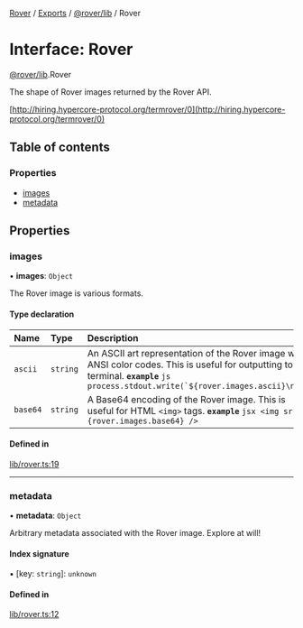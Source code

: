 [Rover](../README.md) / [Exports](../modules.md) / [@rover/lib](../modules/_rover_lib.md) / Rover

# Interface: Rover

[@rover/lib](../modules/_rover_lib.md).Rover

The shape of Rover images returned by the Rover API.

[http://hiring.hypercore-protocol.org/termrover/0](http://hiring.hypercore-protocol.org/termrover/0)

## Table of contents

### Properties

- [images](_rover_lib.Rover.md#images)
- [metadata](_rover_lib.Rover.md#metadata)

## Properties

### images

• **images**: `Object`

The Rover image is various formats.

#### Type declaration

| Name     | Type     | Description                                                                                                                                                                                 |
| :------- | :------- | :------------------------------------------------------------------------------------------------------------------------------------------------------------------------------------------ |
| `ascii`  | `string` | An ASCII art representation of the Rover image with ANSI color codes. This is useful for outputting to a terminal. **`example`** `` js process.stdout.write(`${rover.images.ascii}\n`);  `` |
| `base64` | `string` | A Base64 encoding of the Rover image. This is useful for HTML `<img>` tags. **`example`** `jsx <img src={rover.images.base64} /> `                                                          |

#### Defined in

[lib/rover.ts:19](https://github.com/kasperisager/rover/blob/665e51e/lib/rover.ts#L19)

---

### metadata

• **metadata**: `Object`

Arbitrary metadata associated with the Rover image. Explore at will!

#### Index signature

▪ [key: `string`]: `unknown`

#### Defined in

[lib/rover.ts:12](https://github.com/kasperisager/rover/blob/665e51e/lib/rover.ts#L12)
